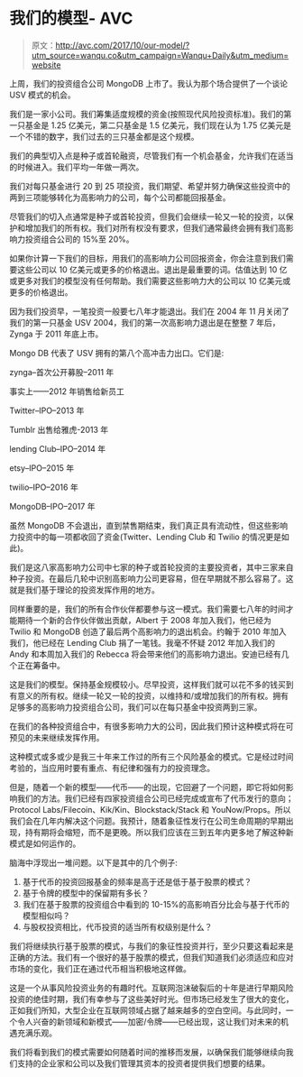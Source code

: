 # 我们的模型- AVC

> 原文：<http://avc.com/2017/10/our-model/?utm_source=wanqu.co&utm_campaign=Wanqu+Daily&utm_medium=website>

上周，我们的投资组合公司 MongoDB 上市了。我认为那个场合提供了一个谈论 USV 模式的机会。

我们是一家小公司。我们筹集适度规模的资金(按照现代风险投资标准)。我们的第一只基金是 1.25 亿美元，第二只基金是 1.5 亿美元，我们现在认为 1.75 亿美元是一个不错的数字，我们过去的三只基金都是这个规模。

我们的典型切入点是种子或首轮融资，尽管我们有一个机会基金，允许我们在适当的时候进入。我们平均一年做一两次。

我们对每只基金进行 20 到 25 项投资，我们期望、希望并努力确保这些投资中的两到三项能够转化为高影响力的公司，每个公司都能回报基金。

尽管我们的切入点通常是种子或首轮投资，但我们会继续一轮又一轮的投资，以保护和增加我们的所有权。我们对所有权没有要求，但我们通常最终会拥有我们高影响力投资组合公司的 15%至 20%。

如果你计算一下我们的目标，用我们的高影响力公司回报资金，你会注意到我们需要这些公司以 10 亿美元或更多的价格退出。退出是最重要的词。估值达到 10 亿或更多对我们的模型没有任何帮助。我们需要这些影响力大的公司以 10 亿美元或更多的价格退出。

因为我们投资早，一笔投资一般要七八年才能退出。我们在 2004 年 11 月关闭了我们的第一只基金 USV 2004，我们的第一次高影响力退出是在整整 7 年后，Zynga 于 2011 年底上市。

Mongo DB 代表了 USV 拥有的第八个高冲击力出口。它们是:

zynga–首次公开募股–2011 年

事实上——2012 年销售给新员工

Twitter–IPO–2013 年

Tumblr 出售给雅虎-2013 年

lending Club–IPO–2014 年

etsy–IPO–2015 年

twilio–IPO–2016 年

MongoDB–IPO–2017 年

虽然 MongoDB 不会退出，直到禁售期结束，我们真正具有流动性，但这些影响力投资中的每一项都收回了资金(Twitter、Lending Club 和 Twilio 的情况更是如此)。

我们是这八家高影响力公司中七家的种子或首轮投资的主要投资者，其中三家来自种子投资。在最后几轮中识别高影响力公司更容易，但在早期就不那么容易了。这就是我们基于理论的投资发挥作用的地方。

同样重要的是，我们的所有合作伙伴都要参与这一模式。我们需要七八年的时间才能期待一个新的合作伙伴做出贡献，Albert 于 2008 年加入我们，他已经为 Twilio 和 MongoDB 创造了最后两个高影响力的退出机会。约翰于 2010 年加入我们，他已经在 Lending Club 捐了一笔钱。我毫不怀疑 2012 年加入我们的 Andy 和本周加入我们的 Rebecca 将会带来他们的高影响力退出。安迪已经有几个正在筹备中。

这是我们的模型。保持基金规模较小。尽早投资，这样我们就可以花不多的钱买到有意义的所有权。继续一轮又一轮的投资，以维持和/或增加我们的所有权。拥有足够多的高影响力投资组合公司，我们可以在每只基金中投资两到三家。

在我们的各种投资组合中，有很多影响力大的公司，因此我们预计这种模式将在可预见的未来继续发挥作用。

这种模式或多或少是我三十年来工作过的所有三个风险基金的模式。它是经过时间考验的，当应用时要有重点、有纪律和强有力的投资理念。

但是，随着一个新的模型——代币——的出现，它回避了一个问题，即它将如何影响我们的方法。我们已经有四家投资组合公司已经完成或宣布了代币发行的意向；Protocol Labs/Filecoin、Kik/Kin、Blockstack/Stack 和 YouNow/Props。所以我们会在几年内解决这个问题。我预计，随着象征性发行在公司生命周期的早期出现，持有期将会缩短，而不是更晚。所以我们应该在三到五年内更多地了解这种新模式是如何运作的。

脑海中浮现出一堆问题。以下是其中的几个例子:

1.  基于代币的投资回报基金的频率是高于还是低于基于股票的模式？
2.  基于令牌的模型中的保留期有多长？
3.  我们在基于股票的投资组合中看到的 10-15%的高影响百分比会与基于代币的模型相似吗？
4.  与股权投资相比，代币投资的适当所有权级别是什么？

我们将继续执行基于股票的模式，与我们的象征性投资并行，至少只要这看起来是正确的方法。我们有一个很好的基于股票的模式，但我们知道我们必须适应和应对市场的变化，我们正在通过代币相当积极地这样做。

这是一个从事风险投资业务的有趣时代。互联网泡沫破裂后的十年是进行早期风险投资的绝佳时期，我们有幸参与了这些美好时光。但市场已经发生了很大的变化，正如我们所知，大型企业在互联网领域占据了越来越多的空白空间。与此同时，一个令人兴奋的新领域和新模式——加密/令牌——已经出现，这让我们对未来的机遇充满乐观。

我们将看到我们的模式需要如何随着时间的推移而发展，以确保我们能够继续向我们支持的企业家和公司以及我们管理其资本的投资者提供我们想要的结果。